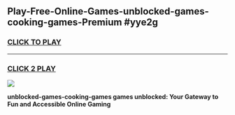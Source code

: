 
## Play-Free-Online-Games-unblocked-games-cooking-games-Premium #yye2g
<h3>
<a href="https://premium.freeplayer.one?title=unblocked-games-cooking-games&ref=8M">CLICK TO PLAY</a></h3>
<hr>

<h3>
<a href="https://premium.freeplayer.one?title=unblocked-games-cooking-games&ref=8M">CLICK 2 PLAY</a>
  
</h3>

<a href="https://premium.freeplayer.one?title=unblocked-games-cooking-games&ref=8M"><img src="https://clearcache.store/games.png"></a>


**unblocked-games-cooking-games games unblocked: Your Gateway to Fun and Accessible Online Gaming**
